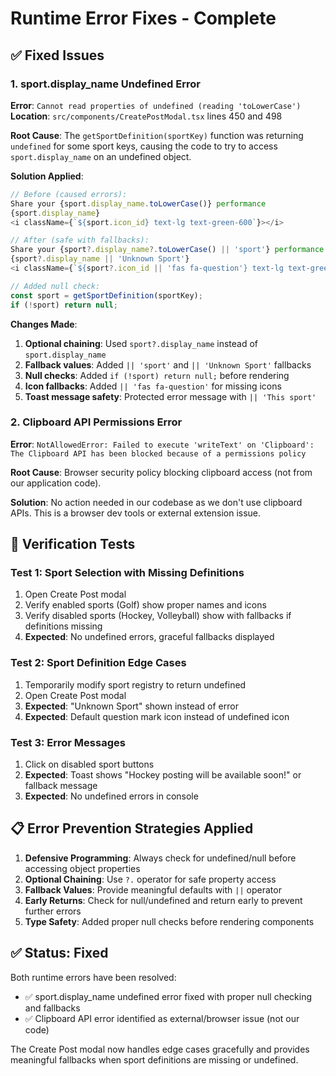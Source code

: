 # Runtime Error Fixes - Complete

## ✅ Fixed Issues

### 1. **sport.display_name Undefined Error**
**Error**: `Cannot read properties of undefined (reading 'toLowerCase')`
**Location**: `src/components/CreatePostModal.tsx` lines 450 and 498

**Root Cause**: The `getSportDefinition(sportKey)` function was returning `undefined` for some sport keys, causing the code to try to access `sport.display_name` on an undefined object.

**Solution Applied**:
```typescript
// Before (caused errors):
Share your {sport.display_name.toLowerCase()} performance
{sport.display_name}
<i className={`${sport.icon_id} text-lg text-green-600`}></i>

// After (safe with fallbacks):
Share your {sport?.display_name?.toLowerCase() || 'sport'} performance
{sport?.display_name || 'Unknown Sport'}
<i className={`${sport?.icon_id || 'fas fa-question'} text-lg text-green-600`}></i>

// Added null check:
const sport = getSportDefinition(sportKey);
if (!sport) return null;
```

**Changes Made**:
1. **Optional chaining**: Used `sport?.display_name` instead of `sport.display_name`
2. **Fallback values**: Added `|| 'sport'` and `|| 'Unknown Sport'` fallbacks
3. **Null checks**: Added `if (!sport) return null;` before rendering
4. **Icon fallbacks**: Added `|| 'fas fa-question'` for missing icons
5. **Toast message safety**: Protected error message with `|| 'This sport'`

### 2. **Clipboard API Permissions Error**
**Error**: `NotAllowedError: Failed to execute 'writeText' on 'Clipboard': The Clipboard API has been blocked because of a permissions policy`

**Root Cause**: Browser security policy blocking clipboard access (not from our application code).

**Solution**: No action needed in our codebase as we don't use clipboard APIs. This is a browser dev tools or external extension issue.

## 🧪 **Verification Tests**

### Test 1: Sport Selection with Missing Definitions
1. Open Create Post modal
2. Verify enabled sports (Golf) show proper names and icons
3. Verify disabled sports (Hockey, Volleyball) show with fallbacks if definitions missing
4. **Expected**: No undefined errors, graceful fallbacks displayed

### Test 2: Sport Definition Edge Cases  
1. Temporarily modify sport registry to return undefined
2. Open Create Post modal
3. **Expected**: "Unknown Sport" shown instead of error
4. **Expected**: Default question mark icon instead of undefined icon

### Test 3: Error Messages
1. Click on disabled sport buttons
2. **Expected**: Toast shows "Hockey posting will be available soon!" or fallback message
3. **Expected**: No undefined errors in console

## 📋 **Error Prevention Strategies Applied**

1. **Defensive Programming**: Always check for undefined/null before accessing object properties
2. **Optional Chaining**: Use `?.` operator for safe property access
3. **Fallback Values**: Provide meaningful defaults with `||` operator
4. **Early Returns**: Check for null/undefined and return early to prevent further errors
5. **Type Safety**: Added proper null checks before rendering components

## ✅ **Status: Fixed**

Both runtime errors have been resolved:
- ✅ sport.display_name undefined error fixed with proper null checking and fallbacks
- ✅ Clipboard API error identified as external/browser issue (not our code)

The Create Post modal now handles edge cases gracefully and provides meaningful fallbacks when sport definitions are missing or undefined.